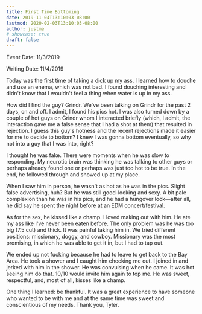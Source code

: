 ```yaml
---
title: First Time Bottoming
date: 2019-11-04T13:10:03-08:00
lastmod: 2020-02-03T13:10:03-08:00
author: justme
# showcase: true
draft: false
--- 
```



<!--more-->

Event Date: 11/3/2019

Writing Date: 11/4/2019


Today was the first time of taking a dick up my ass. I learned how to douche and use an enema, which was not bad. I found douching interesting and didn't know that I wouldn't feel a thing when water is up in my ass. 

How did I find the guy? Grindr. We've been talking on Grindr for the past 2 days, on and off. I admit, I found his pics hot. I was also turned down by a couple of hot guys on Grindr whom I interacted briefly (which, I admit, the interaction gave me a false sense that I had a shot at them) that resulted in rejection. I guess this guy's hotness and the recent rejections made it easier for me to decide to bottom? I knew I was gonna bottom eventually, so why not into a guy that I was into, right?

I thought he was fake. There were moments when he was slow to responding. My neurotic brain was thinking he was talking to other guys or perhaps already found one or perhaps was just too hot to be true. In the end, he followed through and showed up at my place. 

When I saw him in person, he wasn't as hot as he was in the pics. Slight false advertising, huh? But he was still good-looking and sexy. A bit pale complexion than he was in his pics, and he had a hungover look—after all, he did say he spent the night before at an EDM concert/festival.

As for the sex, he kissed like a champ. I loved making out with him. He ate my ass like I've never been eaten before. The only problem was he was too big (7.5 cut) and thick. It was painful taking him in. We tried different positions: missionary, doggy, and cowboy. Missionary was the most promising, in which he was able to get it in, but I had to tap out. 

We ended up not fucking because he had to leave to get back to the Bay Area. He took a shower and I caught him checking me out. I joined in and jerked with him in the shower. He was convulsing when he came. It was hot seeing him do that. 10/10 would invite him again to top me. He was sweet, respectful, and, most of all, kisses like a champ. 

One thing I learned: be thankful. It was a great experience to have someone who wanted to be with me and at the same time was sweet and conscientious of my needs. Thank you, Tyler.
